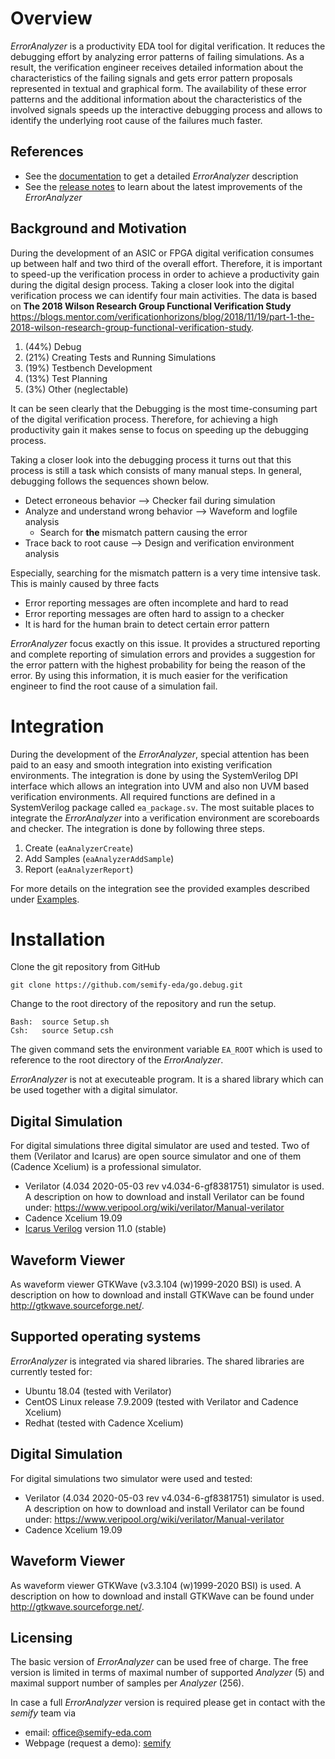 # Overview
*ErrorAnalyzer* is a productivity EDA tool for digital verification. It reduces the debugging effort by analyzing error patterns of failing simulations. As a result, the verification engineer receives detailed information about the characteristics of the failing signals and gets error pattern proposals represented in textual and graphical form. The availability of these error patterns and the additional information about the characteristics of the involved signals speeds up the interactive debugging process and allows to identify the underlying root cause of the failures much faster.

## References
* See the [documentation](doc/ea.md) to get a detailed *ErrorAnalyzer* description
* See the [release notes](Release.md) to learn about the latest improvements of the *ErrorAnalyzer*

## Background and Motivation
During the development of an ASIC or FPGA digital verification consumes up between half and two third of the overall effort. Therefore, it is important to speed-up the verification process in order to achieve a productivity gain during the digital design process. Taking a closer look into the digital verification process we can identify four main activities. The data is based on **The 2018 Wilson Research Group Functional Verification Study** https://blogs.mentor.com/verificationhorizons/blog/2018/11/19/part-1-the-2018-wilson-research-group-functional-verification-study.  
1. (44%) Debug 
1. (21%) Creating Tests and Running Simulations
1. (19%) Testbench Development
1. (13%) Test Planning
1. (3%) Other (neglectable)

It can be seen clearly that the Debugging is the most time-consuming part of the digital verification process. Therefore, for achieving a high productivity gain it makes sense to focus on speeding up the debugging process. 

Taking a closer look into the debugging process it turns out that this process is still a task which consists of many manual steps. In general, debugging follows the sequences shown below.
* Detect erroneous behavior --> Checker fail during simulation 
* Analyze and understand wrong behavior --> Waveform and logfile analysis
  * Search for **the** mismatch pattern causing the error
* Trace back to root cause --> Design and verification environment analysis

Especially, searching for the mismatch pattern is a very time intensive task. This is mainly caused by three facts
* Error reporting messages are often incomplete and hard to read 
* Error reporting messages are often hard to assign to a checker
* It is hard for the human brain to detect certain error pattern

*ErrorAnalyzer* focus exactly on this issue. It provides a structured reporting and complete reporting of simulation errors and provides a suggestion for the error pattern with the highest probability for being the reason of the error. By using this information, it is much easier for the verification engineer to find the root cause of a simulation fail.

# Integration
During the development of the *ErrorAnalyzer*, special attention has been paid to an easy and smooth integration into existing verification environments. The integration is done by using the SystemVerilog DPI interface which allows an integration into UVM and also non UVM based verification environments. All required functions are defined in a SystemVerilog package called `ea_package.sv`. 
The most suitable places to integrate the *ErrorAnalyzer* into a verification environment are scoreboards and checker. The integration is done by following three steps.
1. Create (`eaAnalyzerCreate`) 
1. Add Samples (`eaAnalyzerAddSample`)
1. Report (`eaAnalyzerReport`)

For more details on the integration see the provided examples described under [Examples](./doc/ea.md#Examples).


# Installation

Clone the git repository from GitHub

    git clone https://github.com/semify-eda/go.debug.git

Change to the root directory of the repository and run the setup.

    Bash:  source Setup.sh
    Csh:   source Setup.csh

The given command sets the environment variable `EA_ROOT` which is used to reference to the root directory of the *ErrorAnalyzer*.

*ErrorAnalyzer* is not at executeable program. It is a shared library which can be used together with a digital simulator. 

## Digital Simulation
For digital simulations three digital simulator are used and tested. Two of them (Verilator and Icarus) are open source simulator and one of them (Cadence Xcelium) is a professional simulator.

* Verilator (4.034 2020-05-03 rev v4.034-6-gf8381751) simulator is used. A description on how to download and install Verilator can be found under: https://www.veripool.org/wiki/verilator/Manual-verilator
* Cadence Xcelium 19.09
* [Icarus Verilog](http://iverilog.icarus.com) version  11.0 (stable)  

## Waveform Viewer
As waveform viewer GTKWave (v3.3.104 (w)1999-2020 BSI) is used. A description on how to download and install GTKWave can be found under http://gtkwave.sourceforge.net/.


## Supported operating systems

*ErrorAnalyzer* is integrated via shared libraries. The shared libraries are currently tested for: 

- Ubuntu 18.04 (tested with Verilator)
- CentOS Linux release 7.9.2009 (tested with Verilator and Cadence Xcelium)
- Redhat (tested with Cadence Xcelium)


## Digital Simulation
For digital simulations two simulator were used and tested:

* Verilator (4.034 2020-05-03 rev v4.034-6-gf8381751) simulator is used. A description on how to download and install Verilator can be found under: https://www.veripool.org/wiki/verilator/Manual-verilator
* Cadence Xcelium 19.09


## Waveform Viewer
As waveform viewer GTKWave (v3.3.104 (w)1999-2020 BSI) is used. A description on how to download and install GTKWave can be found under http://gtkwave.sourceforge.net/.


## Licensing 

The basic version of *ErrorAnalyzer* can be used free of charge. The free version is limited in terms of maximal number of supported *Analyzer* (5) and maximal support number of samples per *Analyzer* (256).

In case a full *ErrorAnalyzer* version is required please get in contact with the *semify* team via
- email: office@semify-eda.com
- Webpage (request a demo): [semify](www.semify-eda.com)

